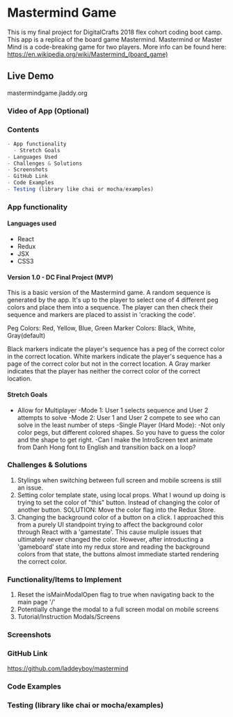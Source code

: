# Mastermind Game

This is my final project for DigitalCrafts 2018 flex cohort coding boot camp.  This app is a replica of the board game Mastermind.  Mastermind or Master Mind is a code-breaking game for two players.  More info can be found here: <https://en.wikipedia.org/wiki/Mastermind_(board_game)>

## Live Demo

mastermindgame.jladdy.org

### Video of App (Optional)

### Contents

```javascript
- App functionality
  - Stretch Goals
- Languages Used
- Challenges & Solutions
- Screenshots
- GitHub Link
- Code Examples
- Testing (library like chai or mocha/examples)
```

### App functionality

#### Languages used

- React
- Redux
- JSX
- CSS3

#### Version 1.0 - DC Final Project (MVP)

This is a basic version of the Mastermind game.  A random sequence is generated by the app.  It's up to the player to select one of 4 different peg colors and place them into a sequence.  The player can then check their sequence and markers are placed to assist in 'cracking the code'.

Peg Colors: Red, Yellow, Blue, Green
Marker Colors: Black, White, Gray(default)

Black markers indicate the player's sequence has a peg of the correct color in the correct location.  White markers indicate the player's sequence has a page of the correct color but not in the correct location.  A Gray marker indicates that the player has neither the correct color of the correct location.

#### Stretch Goals

- Allow for Multiplayer
  -Mode 1: User 1 selects sequence and User 2 attempts to solve
  -Mode 2: User 1 and User 2 compete to see who can solve in the least number of steps
-Single  Player (Hard Mode):
  -Not only color pegs, but different colored shapes. So you have to guess the color and the shape to get right.
-Can I make the IntroScreen text animate from Danh Hong font to English and transition back on a loop?


### Challenges & Solutions

1) Stylings when switching between full screen and mobile screens is still an issue.
2) Setting color template state, using local props.  What I wound up doing is trying to set the color of "this" button.  Instead of changing the color of another button.  SOLUTION: Move the color flag into the Redux Store.
3) Changing the background color of a button on a click. I approached this from a purely UI standpoint trying to affect the background color through React with a 'gamestate'.  This cause muliple issues that ultimately never changed the color.  However, after introducting a 'gameboard' state into my redux store and reading the background colors from that state, the buttons almost immediate started rendering the correct color.

### Functionality/Items to Implement

1) Reset the isMainModalOpen flag to true when navigating back to the main page '/'
2) Potentially change the modal to a full screen modal on mobile screens
3) Tutorial/Instruction Modals/Screens

### Screenshots

### GitHub Link

<https://github.com/laddeyboy/mastermind>

### Code Examples

### Testing (library like chai or mocha/examples)